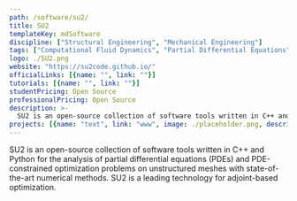 ```yaml
---
path: /software/su2/
title: SU2
templateKey: mdSoftware
discipline: ["Structural Engineering", "Mechanical Engineering"]
tags: ["Computational Fluid Dynamics", "Partial Differential Equations"]
logo: ./SU2.png
website: "https://su2code.github.io/"
officialLinks: [{name: "", link: ""}]
tutorials: [{name: "", link: ""}]
studentPricing: Open Source
professionalPricing: Open Source
description: >-
  SU2 is an open-source collection of software tools written in C++ and Python for the analysis of partial differential equations (PDEs) and PDE-constrained optimization problems on unstructured meshes with state-of-the-art numerical methods. SU2 is a leading technology for adjoint-based optimization.
projects: [{name: "text", link: "www", image: ./placeholder.png, description: "blah blah"}]
---
```


SU2 is an open-source collection of software tools written in C++ and Python for the analysis of partial differential equations (PDEs) and PDE-constrained optimization problems on unstructured meshes with state-of-the-art numerical methods. SU2 is a leading technology for adjoint-based optimization.
